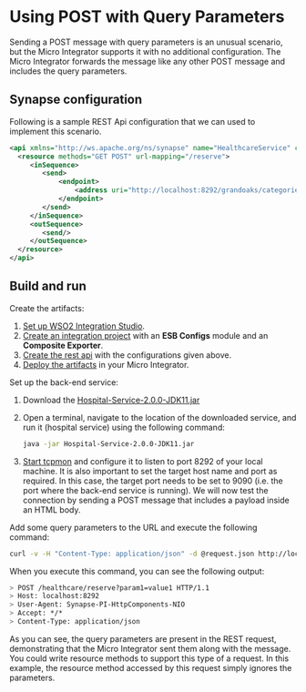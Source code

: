 # Using POST with Query Parameters
Sending a POST message with query parameters is an unusual scenario, but the Micro Integrator supports it with no additional configuration. The Micro Integrator forwards the message like any other POST message and includes the query parameters.

## Synapse configuration 

Following is a sample REST Api configuration that we can used to implement this scenario. 

```xml      
<api xmlns="http://ws.apache.org/ns/synapse" name="HealthcareService" context="/healthcare">
  <resource methods="GET POST" url-mapping="/reserve">
     <inSequence>
        <send>
            <endpoint>
                <address uri="http://localhost:8292/grandoaks/categories/surgery"/>
            </endpoint>
        </send>
     </inSequence>
     <outSequence>
        <send/>
     </outSequence>
  </resource>
</api>
```
## Build and run

Create the artifacts:

1. [Set up WSO2 Integration Studio](../../../../develop/installing-WSO2-Integration-Studio).
2. [Create an integration project](../../../../develop/create-integration-project) with an <b>ESB Configs</b> module and an <b>Composite Exporter</b>.
3. [Create the rest api](../../../../develop/creating-artifacts/creating-an-api) with the configurations given above.
4. [Deploy the artifacts](../../../../develop/deploy-artifacts) in your Micro Integrator.

Set up the back-end service:

1. Download the [Hospital-Service-2.0.0-JDK11.jar](https://github.com/wso2-docs/WSO2_EI/blob/master/Back-End-Service/Hospital-Service-JDK11-2.0.0.jar)
2. Open a terminal, navigate to the location of the downloaded service, and run it (hospital service) using the following command:

    ```bash
    java -jar Hospital-Service-2.0.0-JDK11.jar
    ```
    
3. [Start tcpmon](../../../../administer-and-observe/tcp/starting_tcp_mon/) and configure it to listen to port 8292 of your local machine. It is also important to set the target host name and port as required. In this case, the target port needs to be set to 9090 (i.e. the port where the back-end service is running). We will now test the connection by sending a POST message that includes a payload inside an HTML body.

Add some query parameters to the URL and execute the following command:

```bash
curl -v -H "Content-Type: application/json" -d @request.json http://localhost:8290/healthcare/reserve?param1=value1&param2=value2 -X POST
```

When you execute this command, you can see the following output:

```bash
> POST /healthcare/reserve?param1=value1 HTTP/1.1
> Host: localhost:8292
> User-Agent: Synapse-PI-HttpComponents-NIO
> Accept: */*
> Content-Type: application/json
```

As you can see, the query parameters are present in the REST request, demonstrating that the Micro Integrator sent them along with the message. You could write resource methods to support this type of a request. In this example, the resource method accessed by this request simply ignores the parameters.
